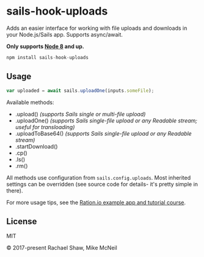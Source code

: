 # sails-hook-uploads

Adds an easier interface for working with file uploads and downloads in your Node.js/Sails app.  Supports async/await.

**Only supports [Node 8](https://nodejs.org) and up.**

```js
npm install sails-hook-uploads
```


## Usage

```js
var uploaded = await sails.uploadOne(inputs.someFile);
```

Available methods:

- .upload()  _(supports Sails single or multi-file upload)_
- .uploadOne()    _(supports Sails single-file upload or any Readable stream; useful for transloading)_
- .uploadToBase64()  _(supports Sails single-file upload or any Readable stream)_
- .startDownload()
- .cp()
- .ls()
- .rm()

All methods use configuration from `sails.config.uploads`.  Most inherited settings can be overridden (see source code for details- it's pretty simple in there).

For more usage tips, see the [Ration.io example app and tutorial course](https://ration.io/).


## License

MIT

&copy; 2017-present  Rachael Shaw, Mike McNeil
